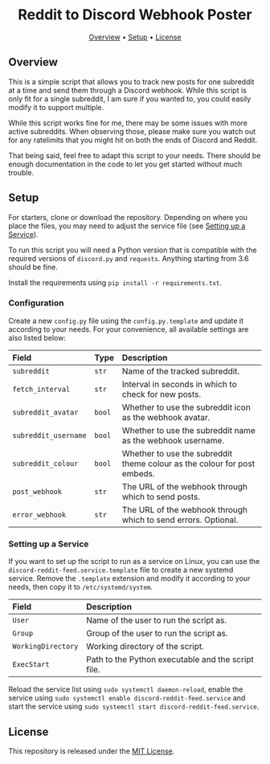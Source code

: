 <h1 align="center">Reddit to Discord Webhook Poster</h1>

<p align="center">
  <a href="#overview">Overview</a>
  •
  <a href="#setup">Setup</a>
  •
  <a href="#license">License</a>
  <br>
</p>

<!-- Content -->

## Overview

This is a simple script that allows you to track new posts for one subreddit
at a time and send them through a Discord webhook. While this script is only
fit for a single subreddit, I am sure if you wanted to, you could easily
modify it to support multiple.

While this script works fine for me, there may be some issues with more active
subreddits. When observing those, please make sure you watch out for any
ratelimits that you might hit on both the ends of Discord and Reddit.

That being said, feel free to adapt this script to your needs. There should be
enough documentation in the code to let you get started without much trouble.

## Setup

For starters, clone or download the repository. Depending on where you place
the files, you may need to adjust the service file (see
[Setting up a Service](#setting-up-a-service)).

To run this script you will need a Python version that is compatible with the
required versions of ``discord.py`` and ``requests``. Anything starting from
3.6 should be fine.

Install the requirements using ``pip install -r requirements.txt``.

### Configuration

Create a new ``config.py`` file using the ``config.py.template`` and update it
according to your needs. For your convenience, all available settings are also
listed below:

| Field                     | Type      | Description                                                               |
| :-                        | :-        | :-                                                                        |
| ``subreddit``             | ``str``   | Name of the tracked subreddit.                                            |
| ``fetch_interval``        | ``str``   | Interval in seconds in which to check for new posts.                      |
| ``subreddit_avatar``      | ``bool``  | Whether to use the subreddit icon as the webhook avatar.                  |
| ``subreddit_username``    | ``bool``  | Whether to use the subreddit name as the webhook username.                |
| ``subreddit_colour``      | ``bool``  | Whether to use the subreddit theme colour as the colour for post embeds.  |
| ``post_webhook``          | ``str``   | The URL of the webhook through which to send posts.                       |
| ``error_webhook``         | ``str``   | The URL of the webhook through which to send errors. Optional.            |

### Setting up a Service

If you want to set up the script to run as a service on Linux, you can use the
``discord-reddit-feed.service.template`` file to create a new systemd service.
Remove the ``.template`` extension and modify it according to your needs, then
copy it to ``/etc/systemd/system``.

| Field                 | Description                                         |
| :-                    | :-                                                  |
| ``User``              | Name of the user to run the script as.              |
| ``Group``             | Group of the user to run the script as.             |
| ``WorkingDirectory``  | Working directory of the script.                    |
| ``ExecStart``         | Path to the Python executable and the script file.  |

Reload the service list using ``sudo systemctl daemon-reload``, enable the
service using ``sudo systemctl enable discord-reddit-feed.service`` and start
the service using ``sudo systemctl start discord-reddit-feed.service``.

## License

This repository is released under the [MIT License](LICENSE). 
